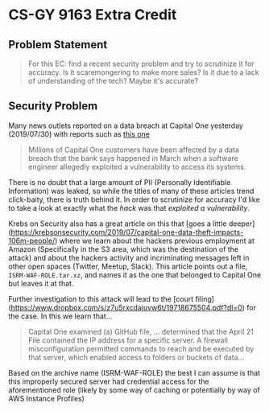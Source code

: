 # CS-GY 9163 Extra Credit

## Problem Statement

> For this EC: find a recent security problem and try to scrutinize  it for accuracy. Is it scaremongering to make more sales? Is it due to a lack of understanding of the tech? Maybe it's accurate?  

## Security Problem

Many news outlets reported on a data breach at Capital One yesterday (2019/07/30) with reports such as [this one](https://www.cnn.com/2019/07/30/tech/data-breach-capital-one-hack/index.html)

> Millions of Capital One customers have been affected by a data breach that the bank says happened in March when a software engineer allegedly exploited a vulnerability to access its systems.

There is no doubt that a large amount of PII (Personally Identifiable Information) was leaked, so while the titles of many of these articles trend click-baity, there is truth behind it. In order to scrutinize for accuracy I'd like to take a look at exactly what the *hack* was that *exploited a vulnerability*.

Krebs on Security also has a great article on this that [goes a little deeper] (https://krebsonsecurity.com/2019/07/capital-one-data-theft-impacts-106m-people/) where we learn about the hackers previous employment at Amazon (Specifically in the S3 area, which was the destination of the attack) and about the hackers activity and incriminating messages left in other open spaces (Twitter, Meetup, Slack). This article points out a file, `ISRM-WAF-ROLE.tar.xz`, and names it as the one that belonged to Capital One but leaves it at that.

Further investigation to this attack will lead to the [court filing] (https://www.dropbox.com/s/z7u5rxcdajuvw6t/19718675504.pdf?dl=0) for the case. In this we learn that...

> Capital One examined (a) GitHub file, ... determined that the April 21 File contained the IP address for a specific server. A firewall misconfiguration permitted commands to reach and be executed by that server, which enabled access to folders or buckets of data...

Based on the archive name (ISRM-WAF-ROLE) the best I can assume is that this improperly secured server had credential access for the aforementioned role (likely by some way of caching or potentially by way of AWS Instance Profiles) 
